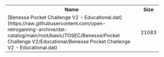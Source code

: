 <table>
<tr><th>Name</th><th>Size</th></tr>
<tr><td>[Benesse Pocket Challenge V2 - Educational.dat](https://raw.githubusercontent.com/open-retrogaming-archive/dat-catalog/main/root/basic/TOSEC/Benesse/Pocket Challenge V2/Educational/Benesse Pocket Challenge V2 - Educational.dat)</td><td>21083</td></tr>
</table>
